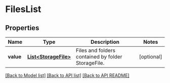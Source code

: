 
# FilesList
## Properties
Name | Type | Description | Notes
------------ | ------------- | ------------- | -------------
**value** | [**List&lt;StorageFile&gt;**](StorageFile.md) | Files and folders contained by folder StorageFile. |  [optional]




[[Back to Model list]](README.md#documentation-for-models) [[Back to API list]](README.md#documentation-for-api-endpoints) [[Back to API README]](README.md)


